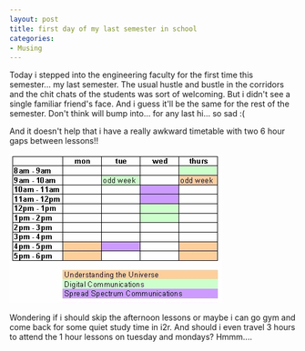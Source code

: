 ```yaml
---
layout: post
title: first day of my last semester in school
categories:
- Musing
---
```


Today i stepped into the engineering faculty for the first time this semester... my last semester. The usual hustle and bustle in the corridors and the chit chats of the students was sort of welcoming. But i didn't see a single familiar friend's face. And i guess it'll be the same for the rest of the semester. Don't think will bump into... for any last hi... so sad :(

And it doesn't help that i have a really awkward timetable with two 6 hour gaps between lessons!!

![](/img/timetable987654567890.jpg)

Wondering if i should skip the afternoon lessons or maybe i can go gym and come back for some quiet study time in i2r. And should i even travel 3 hours to attend the 1 hour lessons on tuesday and mondays? Hmmm....
